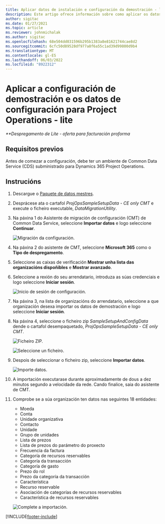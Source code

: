```yaml
---
title: Aplicar datos de instalación e configuración da demostración - lite
description: Este artigo ofrece información sobre como aplicar os datos de configuración e configuración de demostración para as operacións do proxecto.
author: sigitac
ms.date: 01/27/2021
ms.topic: article
ms.reviewer: johnmichalak
ms.author: sigitac
ms.openlocfilehash: 68e504dd031596b295b1383a8e81621744cae8d2
ms.sourcegitcommit: 6cfc50d89528df977a8f6a55c1ad39d99800d9b4
ms.translationtype: MT
ms.contentlocale: gl-ES
ms.lasthandoff: 06/03/2022
ms.locfileid: "8922312"
---
```

# <a name="apply-demo-setup-and-configuration-data-for-project-operations---lite"></a>Aplicar a configuración de demostración e os datos de configuración para Project Operations - lite 

_**Despregamento de Lite - oferta para facturación proforma_



## <a name="prerequisites"></a>Requisitos previos

Antes de comezar a configuración, debe ter un ambiente de Common Data Service (CDS) subministrado para Dynamics 365 Project Operations.


## <a name="instructions"></a>Instrucións

1. Descargue o [Paquete de datos mestres](https://download.microsoft.com/download/3/4/1/341bf279-a64f-4baa-af31-ce624859b518/ProjOpsSampleSetupData-%20CE%20only.zip). 
2. Desprácese ata o cartafol *ProjOpsSampleSetupData - CE only CMT* e execute o ficheiro executable, *DataMigrationUtility*.
3. Na páxina 1 do Asistente de migración de configuración (CMT) de Common Data Service, seleccione **Importar datos** e logo seleccione **Continuar**.

    ![Migración da configuración.](./media/1ConfigurationMigration.png)

4. Na páxina 2 do asistente de CMT, seleccione **Microsoft 365** como o **Tipo de despregamento**.
5. Seleccione as caixas de verificación **Mostrar unha lista das organizacións dispoñibles** e **Mostrar avanzado**.
6. Seleccione a rexión do seu arrendatario, introduza as súas credenciais e logo seleccione **Iniciar sesión**.

   ![Inicio de sesión de configuración.](./media/2ConfigurationSignin.png)

7. Na páxina 3, na lista de organizacións do arrendatario, seleccione a que organización desexa importar os datos de demostración e logo seleccione **Iniciar sesión**.
8. Na páxina 4, seleccione o ficheiro zip *SampleSetupAndConfigData* dende o cartafol desempaquetado, *ProjOpsSampleSetupData - CE only CMT*.

   ![Ficheiro ZIP.](./media/3ZipFile.png)

   ![Seleccione un ficheiro.](./media/4SelectAFile.png)

9. Despois de seleccionar o ficheiro zip, seleccione **Importar datos**.

   ![Importe datos.](./media/5ImportData.png)

10. A importación executarase durante aproximadamente de dous a dez minutos segundo a velocidade da rede. Cando finalice, saia do asistente de CMT. 
11. Comprobe se a súa organización ten datos nas seguintes 18 entidades:

    -   Moeda
    -   Conta
    -   Unidade organizativa
    -   Contacto
    -   Unidade
    -   Grupo de unidades
    -   Lista de prezos
    -   Lista de prezos do parámetro do proxecto 
    -   Frecuencia da factura
    -   Categoría de recursos reservables
    -   Categoría da transacción
    -   Categoría de gasto
    -   Prezo do rol
    -   Prezo da categoría da transacción
    -   Característica
    -   Recurso reservable
    -   Asociación de categorías de recursos reservables
    -   Característica de recursos reservables

    ![Complete a importación.](./media/6CompleteImport.png)


[!INCLUDE[footer-include](../includes/footer-banner.md)]
